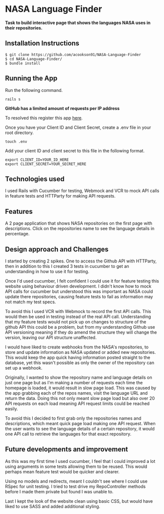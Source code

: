 # NASA Language Finder

**Task to build interactive page that shows the languages NASA uses in their repositories.**

## Installation Instructions

```
$ git clone https://github.com/acookson91/NASA-Language-Finder
$ cd NASA-Language-Finder/
$ bundle install
```

## Running the App

Run the following command.

```
rails s
```

**GitHub has a limited amount of requests per IP address**

To resolved this register this app [here](https://github.com/settings/developers).

Once you have your Client ID and Client Secret, create a .env file in your root directory.

```
touch .env
```

Add your client ID and client secret to this file in the following format.

```
export CLIENT_ID=YOUR_ID_HERE
export CLIENT_SECRET=YOUR_SECRET_HERE
```

## Technologies used

I used Rails with Cucumber for testing, Webmock and VCR to mock API calls in feature tests and HTTParty for making API requests.

## Features

A 2 page application that shows NASA repositories on the first page with descriptions. Click on the repositories name to see the language details in percentage.

## Design approach and Challenges

I started by creating 2 spikes. One to access the Github API with HTTParty, then in addition to this I created 3 tests in cucumber to get an understanding in how to use it for testing.

Once I'd used cucumber, I felt confident I could use it for feature testing this website using behaviour driven development. I didn't know how to mock API calls for cucumber but understood this was important as NASA could update there repositories, causing feature tests to fail as information may not match my test specs.

To avoid this I used VCR with Webmock to record the first API calls. This would then be used in testing instead of the real API call. Understanding that my feature tests would not pick up on changes to structure of the github API this could be a problem, but from my understanding Github use API versioning meaning if they do amend the structure they will change the version, leaving our API structure unaffected.

I would have liked to create webhooks from the NASA's repositories, to store and update information as NASA updated or added new repositories. This would keep the app quick having information posted straight to the database, yet this wasn't possible as only the owner of the repository can set up a webhook.

Originally, I wanted to show the repository name and language details on just one page but as I'm making a number of requests each time the homepage is loaded, it would result in slow page load. This was caused by the app grabbing each of the repos names, visit the language URL and return the data. Doing this not only meant slow page load but also over 20 API requests on each load meaning API request limits could be reached easily.

To avoid this I decided to first grab only the repositories names and descriptions, which meant quick page load making one API request. When the user wants to see the language details of a certain repository, it would one API call to retrieve the languages for that exact repository.  

## Future developments and improvement

As this was my first time I used cucumber, I feel that I could improved a lot using arguments in some tests allowing them to be reused. This would perhaps mean feature test would be quicker and clearer.

Using no models and redirects, meant I couldn't see where I could use RSpec for unit testing. I tried to test drive my RepoController methods before I made them private but found I was unable to.

Last I kept the look of the website clean using basic CSS, but would have liked to use SASS and added additional styling.
